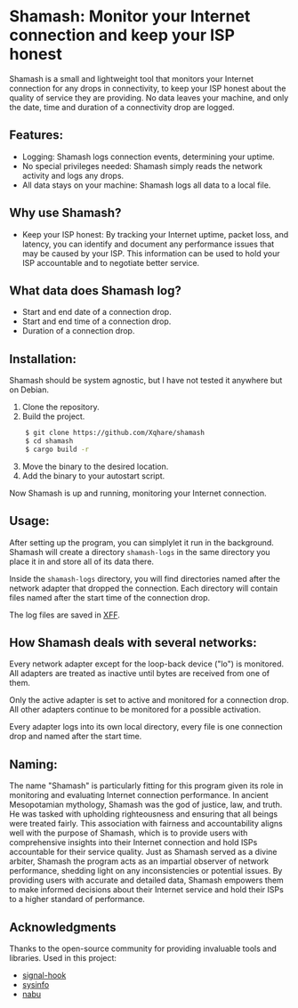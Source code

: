 # Shamash: Monitor your Internet connection and keep your ISP honest

Shamash is a small and lightweight tool that monitors your Internet connection for any drops in connectivity, to keep your ISP honest about the quality of service they are providing.
No data leaves your machine, and only the date, time and duration of a connectivity drop are logged.

## Features:

- Logging: Shamash logs connection events, determining your uptime.
- No special privileges needed: Shamash simply reads the network activity and logs any drops.
- All data stays on your machine: Shamash logs all data to a local file.

## Why use Shamash?

- Keep your ISP honest: By tracking your Internet uptime, packet loss, and latency, you can identify and document any performance issues that may be caused by your ISP. This information can be used to hold your ISP accountable and to negotiate better service.

## What data does Shamash log?

- Start and end date of a connection drop.
- Start and end time of a connection drop.
- Duration of a connection drop.

## Installation:

Shamash should be system agnostic, but I have not tested it anywhere but on Debian.

1. Clone the repository.
2. Build the project.
```sh
    $ git clone https://github.com/Xqhare/shamash
    $ cd shamash
    $ cargo build -r
```

3. Move the binary to the desired location.
4. Add the binary to your autostart script.

Now Shamash is up and running, monitoring your Internet connection.

## Usage:

After setting up the program, you can simplylet it run in the background.
Shamash will create a directory `shamash-logs` in the same directory you place it in and store all of its data there.

Inside the `shamash-logs` directory, you will find directories named after the network adapter that dropped the connection.
Each directory will contain files named after the start time of the connection drop.

The log files are saved in [XFF](https://github.com/Xqhare/nabu).

## How Shamash deals with several networks:

Every network adapter except for the loop-back device ("lo") is monitored.
All adapters are treated as inactive until bytes are received from one of them.

Only the active adapter is set to active and monitored for a connection drop.
All other adapters continue to be monitored for a possible activation.

Every adapter logs into its own local directory, every file is one connection drop and named after the start time.

## Naming:

The name "Shamash" is particularly fitting for this program given its role in monitoring and evaluating Internet connection performance. In ancient Mesopotamian mythology, Shamash was the god of justice, law, and truth. He was tasked with upholding righteousness and ensuring that all beings were treated fairly. This association with fairness and accountability aligns well with the purpose of Shamash, which is to provide users with comprehensive insights into their Internet connection and hold ISPs accountable for their service quality. Just as Shamash served as a divine arbiter, Shamash the program acts as an impartial observer of network performance, shedding light on any inconsistencies or potential issues. By providing users with accurate and detailed data, Shamash empowers them to make informed decisions about their Internet service and hold their ISPs to a higher standard of performance.

## Acknowledgments
Thanks to the open-source community for providing invaluable tools and libraries.
Used in this project:
- [signal-hook](https://crates.io/crates/signal-hook)
- [sysinfo](https://crates.io/crates/sysinfo)
- [nabu](https://github.com/Xqhare/nabu)
